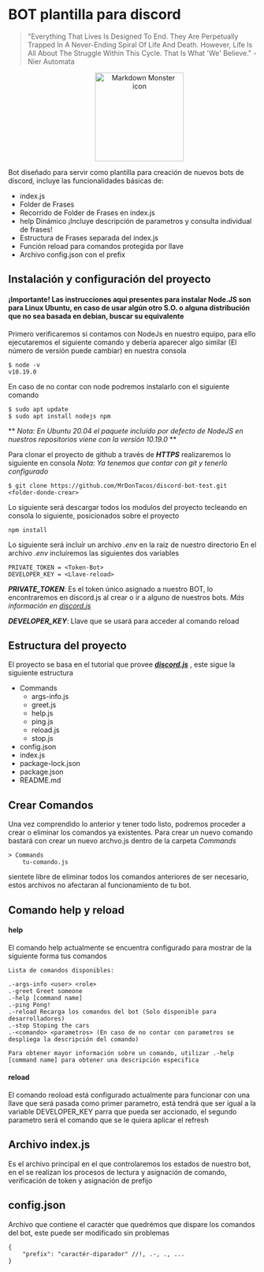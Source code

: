 BOT plantilla para discord
===

>"Everything That Lives Is Designed To End.  They Are Perpetually Trapped In A Never-Ending Spiral Of Life And Death.  However, Life Is All About The Struggle Within This Cycle. That Is What 'We' Believe." - Nier Automata

<img src="https://external-content.duckduckgo.com/iu/?u=https%3A%2F%2Fbeebom.com%2Fwp-content%2Fuploads%2F2018%2F02%2Fdiscord-bots.jpg&f=1&nofb=1"
     alt="Markdown Monster icon"
     style="text-align: center; display: inline-block; margin-left:35%" width=180 heigth=100 />

Bot diseñado para servir como plantilla para creación de nuevos bots de discord, 
incluye las funcionalidades básicas de:

* index.js 
* Folder de Frases 
* Recorrido de Folder de Frases en index.js 
* help Dinámico ¡Incluye descripción de parametros y consulta individual de frases! 
* Estructura de Frases separada del index.js 
* Función reload para comandos protegida por llave 
* Archivo config.json con el prefix 

Instalación y configuración del proyecto
-
#### ¡Importante! Las instrucciones aqui presentes para instalar Node.JS son para Linux Ubuntu, en caso de usar algún otro S.O. o alguna distribución que no sea basada en debian, buscar su equivalente
Primero verificaremos si contamos con NodeJs en nuestro equipo, para ello ejecutaremos el siguiente comando y debería aparecer algo similar (El número de versión puede cambiar) en nuestra consola

~~~
$ node -v
v10.19.0
~~~

En caso de no contar con node podremos instalarlo con el siguiente comando 

~~~
$ sudo apt update
$ sudo apt install nodejs npm
~~~

 ** *Nota: En Ubuntu 20.04 el paquete incluído por defecto de NodeJS en nuestros repositorios viene con la versión 10.19.0*  **

Para clonar el proyecto de github a través de ***HTTPS*** realizaremos lo siguiente en consola *Nota: Ya tenemos que contar con git y tenerlo configurado*

~~~
$ git clone https://github.com/MrDonTacos/discord-bot-test.git <folder-donde-crear>
~~~

Lo siguiente será descargar todos los modulos del proyecto tecleando en consola lo siguiente, posicionados sobre el proyecto

~~~
npm install
~~~

Lo siguiente será incluír un archivo _.env_ en la raíz de nuestro directorio
En el archivo _.env_ incluíremos las siguientes dos variables

~~~
PRIVATE_TOKEN = <Token-Bot>
DEVELOPER_KEY = <Llave-reload>
~~~

***PRIVATE_TOKEN***: Es el token único asignado a nuestro BOT, lo encontraremos en discord.js al crear o ir a alguno de nuestros bots. 
_Más información en [discord.js](https://discordjs.guide)_

***DEVELOPER_KEY***: Llave que se usará para acceder al comando reload

Estructura del proyecto
-
El proyecto se basa en el tutorial que provee ***[discord.js](https://discordjs.guide)*** , este sigue la siguiente estructura
* Commands
    * args-info.js
    * greet.js
    * help.js
    * ping.js
    * reload.js
    * stop.js
* config.json
* index.js
* package-lock.json
* package.json
* README.md

Crear Comandos
-
Una vez comprendido lo anterior y tener todo listo, podremos proceder a crear o eliminar los comandos ya existentes.
Para crear un nuevo comando bastará con crear un nuevo archvo.js dentro de la carpeta *Commands*
~~~
> Commands
    tu-comando.js
~~~
sientete libre de eliminar todos los comandos anteriores de ser necesario, estos archivos no afectaran al funcionamiento de tu bot.

Comando help y reload
-
#### help
El comando help actualmente se encuentra configurado para mostrar de la siguiente forma tus comandos

~~~
Lista de comandos disponibles: 

.-args-info <user> <role>
.-greet Greet someone
.-help [command name]
.-ping Pong!
.-reload Recarga los comandos del bot (Solo disponible para desarrolladores)
.-stop Stoping the cars
.-<comando> <parametros> (En caso de no contar con parametros se despliega la descripción del comando)

Para obtener mayor información sobre un comando, utilizar .-help [command name] para obtener una descripción especifica
~~~

#### reload
El comando reoload está configurado actualmente para funcionar con una llave que será pasada como primer parametro, está tendrá que ser igual a la variable DEVELOPER_KEY parra que pueda ser accionado, el segundo parametro será el comando que se le quiera aplicar el refresh

Archivo index.js
-
Es el archivo principal en el que controlaremos los estados de nuestro bot, en el se realizan los procesos de lectura y asignación de comando, verificación de token y asignación de prefijo

config.json
-
Archivo que contiene el caractér que quedrémos que dispare los comandos del bot, este puede ser modificado sin problemas

~~~
{
    "prefix": "caractér-diparador" //!, .-, ., ...
}
~~~
